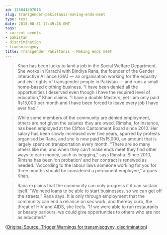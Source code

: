 ```yaml
---
id: 128041807016
slug: transgender-pakistanis-making-ends-meet
type: text
date: 2015-08-31 17:49:26 GMT
tags:
- current events
- pakistan
- discrimination
- transmisogyny
title: Transgender Pakistanis - Making ends meet
---
```

>Khan has been lucky to land a job in the Social Welfare Department. She works in Karachi with Bindiya Rana, the founder of the Gender Interactive Alliance (GIA) — an organisation working for the equality and civil rights of transgender people in Pakistan — and runs a small home-based clothing business. “I have been denied all the opportunities I deserved even though I have the required level of education,” Khan claims. “I have a double Masters, yet I am only paid Rs15,000 per month and I have been forced to leave every job I have ever had.”

>While some members of the community are denied employment, others are not given the salaries they are owed. Rimsha, for instance, has been employed at the Clifton Cantonment Board since 2010. Her salary has been slowly increased over five years, spurred by protests organised by Rana, and she is now paid Rs15,000, an amount that is largely spent on transportation every month. “There are so many others like me, and when they can’t make ends meet they find other ways to earn money, such as begging,” says Rimsha. Since 2010, Rimsha has been ‘on probation’ and her contract is renewed as needed. “According to the labour laws someone working for you for three months should be considered a permanent employee,” argues Khan.

>Rana explains that the community can only progress if it can sustain itself. “We need loans to be able to start businesses, so we can get off the streets,” Rana says. It is only through employment that the community can end a reliance on sex work, and thereby curb, the threat of HIV and AIDS, she feels. “If we were able to run restaurants or beauty parlours, we could give opportunities to others who are not as educated.”

([Original Source. Trigger Warnings for transmisogyny, discrimination][1])

[1]: https://web.archive.org/web/20150831114740/http://tribune.com.pk/story/945233/transgender-pakistanis-making-ends-meet/